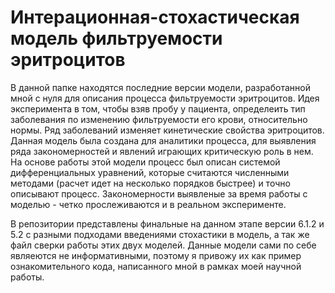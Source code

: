 # Интерационная-стохастическая модель фильтруемости эритроцитов
В данной папке находятся последние версии модели, разработанной мной с нуля для описания процесса фильтруемости эритроцитов.
Идея эксперимента в том, чтобы взяв пробу у пациента, определеить тип заболевания по изменению фильтруемости его крови, относительно нормы. Ряд заболеваний изменяет кинетические свойства эритроцитов. 
Данная модель была создана для аналитики процесса, для выявления ряда закономерностей и явлений играющих критическую роль в нем.
На основе работы этой модели процесс был описан системой дифференциальных уравнений, которые считаются численными методами (расчет идет на несколько порядков быстрее)
и точно описывают процесс. Закономерности выявленые за время работы с моделью - четко прослеживаются и в реальном эксперименте.

В репозитории представлены финальные на данном этапе версии 6.1.2 и 5.2 с разными подходами введениями стохастики в модель, а так же файл сверки работы этих двух моделей. 
Данные модели сами по себе являеются не информативными, поэтому я привожу их как пример ознакомительного кода, написанного мной в рамках моей научной работы.
